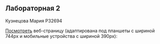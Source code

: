 ## Лабораторная 2
Кузнецова Мария P32694

[Посмотреть](https://kuznemash.github.io/lab-2/) веб-страницу (адаптирована под планшеты с шириной 744px и мобильные устройства с шириной 390px):
